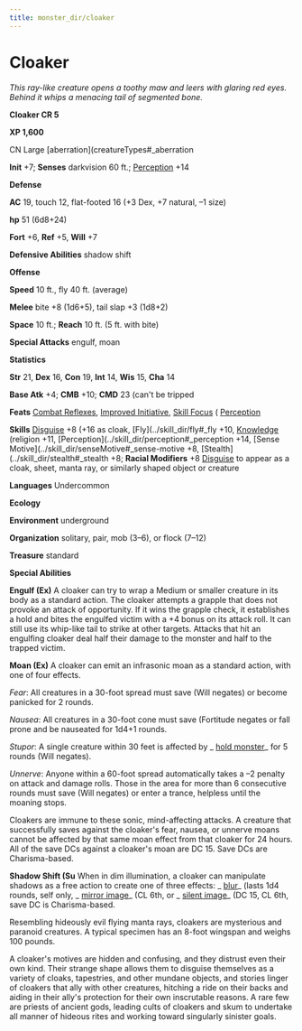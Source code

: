 ```yaml
---
title: monster_dir/cloaker
---
```

# Cloaker

_This ray-like creature opens a toothy maw and leers with glaring red eyes. Behind it whips a menacing tail of segmented bone._

**Cloaker CR 5**

**XP 1,600**

CN Large [aberration](creatureTypes#_aberration

**Init** +7; **Senses** darkvision 60 ft.; [Perception](../skill_dir/perception#_perception) +14

**Defense**

**AC** 19, touch 12, flat-footed 16 (+3 Dex, +7 natural, –1 size)

**hp** 51 (6d8+24)

**Fort** +6, **Ref** +5, **Will** +7

**Defensive Abilities** shadow shift

**Offense**

**Speed** 10 ft., fly 40 ft. (average)

**Melee** bite +8 (1d6+5), tail slap +3 (1d8+2)

**Space** 10 ft.; **Reach** 10 ft. (5 ft. with bite)

**Special Attacks** engulf, moan

**Statistics**

**Str** 21, **Dex** 16, **Con** 19, **Int** 14, **Wis** 15, **Cha** 14

**Base Atk** +4; **CMB** +10; **CMD** 23 (can't be tripped

**Feats** [Combat Reflexes](../feats#_combat-reflexes), [Improved Initiative](../feats#_improved-initiative), [Skill Focus](../feats#_skill-focus) ( [Perception](../skill_dir/perception#_perception)

**Skills** [Disguise](../skill_dir/disguise#_disguise) +8 (+16 as cloak, [Fly](../skill_dir/fly#_fly +10, [Knowledge](../skill_dir/knowledge#_knowledge) (religion +11, [Perception](../skill_dir/perception#_perception +14, [Sense Motive](../skill_dir/senseMotive#_sense-motive +8, [Stealth](../skill_dir/stealth#_stealth +8; **Racial Modifiers** +8 [Disguise](../skill_dir/disguise#_disguise) to appear as a cloak, sheet, manta ray, or similarly shaped object or creature

**Languages** Undercommon

**Ecology**

**Environment** underground

**Organization** solitary, pair, mob (3–6), or flock (7–12)

**Treasure** standard

**Special Abilities**

**Engulf (Ex)** A cloaker can try to wrap a Medium or smaller creature in its body as a standard action. The cloaker attempts a grapple that does not provoke an attack of opportunity. If it wins the grapple check, it establishes a hold and bites the engulfed victim with a +4 bonus on its attack roll. It can still use its whip-like tail to strike at other targets. Attacks that hit an engulfing cloaker deal half their damage to the monster and half to the trapped victim.

**Moan (Ex)** A cloaker can emit an infrasonic moan as a standard action, with one of four effects.

_Fear_: All creatures in a 30-foot spread must save (Will negates) or become panicked for 2 rounds.

_Nausea_: All creatures in a 30-foot cone must save (Fortitude negates or fall prone and be nauseated for 1d4+1 rounds.

_Stupor_: A single creature within 30 feet is affected by _ [hold monster](../spell_dir/holdMonster#_hold-monster)_ for 5 rounds (Will negates).

_Unnerve_: Anyone within a 60-foot spread automatically takes a –2 penalty on attack and damage rolls. Those in the area for more than 6 consecutive rounds must save (Will negates) or enter a trance, helpless until the moaning stops.

Cloakers are immune to these sonic, mind-affecting attacks. A creature that successfully saves against the cloaker's fear, nausea, or unnerve moans cannot be affected by that same moan effect from that cloaker for 24 hours. All of the save DCs against a cloaker's moan are DC 15. Save DCs are Charisma-based.

**Shadow Shift (Su** When in dim illumination, a cloaker can manipulate shadows as a free action to create one of three effects: _ [blur](../spell_dir/blur#_blur)_ (lasts 1d4 rounds, self only, _ [mirror image](../spell_dir/mirrorImage#_mirror-image)_ (CL 6th, or _ [silent image](../spell_dir/silentImage#_silent-image)_ (DC 15, CL 6th, save DC is Charisma-based.

Resembling hideously evil flying manta rays, cloakers are mysterious and paranoid creatures. A typical specimen has an 8-foot wingspan and weighs 100 pounds.

A cloaker's motives are hidden and confusing, and they distrust even their own kind. Their strange shape allows them to disguise themselves as a variety of cloaks, tapestries, and other mundane objects, and stories linger of cloakers that ally with other creatures, hitching a ride on their backs and aiding in their ally's protection for their own inscrutable reasons. A rare few are priests of ancient gods, leading cults of cloakers and skum to undertake all manner of hideous rites and working toward singularly sinister goals.

